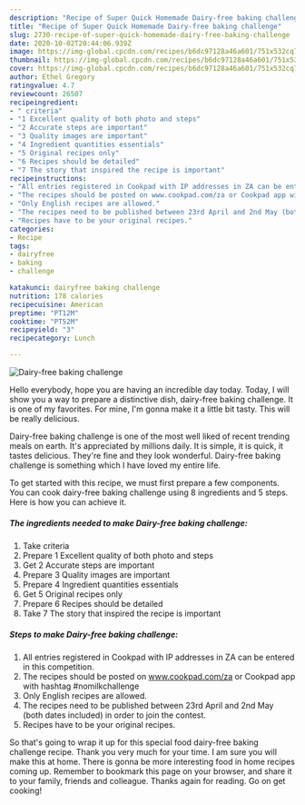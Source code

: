 ```yaml
---
description: "Recipe of Super Quick Homemade Dairy-free baking challenge"
title: "Recipe of Super Quick Homemade Dairy-free baking challenge"
slug: 2730-recipe-of-super-quick-homemade-dairy-free-baking-challenge
date: 2020-10-02T20:44:06.939Z
image: https://img-global.cpcdn.com/recipes/b6dc97128a46a601/751x532cq70/dairy-free-baking-challenge-recipe-main-photo.jpg
thumbnail: https://img-global.cpcdn.com/recipes/b6dc97128a46a601/751x532cq70/dairy-free-baking-challenge-recipe-main-photo.jpg
cover: https://img-global.cpcdn.com/recipes/b6dc97128a46a601/751x532cq70/dairy-free-baking-challenge-recipe-main-photo.jpg
author: Ethel Gregory
ratingvalue: 4.7
reviewcount: 26507
recipeingredient:
- " criteria"
- "1 Excellent quality of both photo and steps"
- "2 Accurate steps are important"
- "3 Quality images are important"
- "4 Ingredient quantities essentials"
- "5 Original recipes only"
- "6 Recipes should be detailed"
- "7 The story that inspired the recipe is important"
recipeinstructions:
- "All entries registered in Cookpad with IP addresses in ZA can be entered in this competition."
- "The recipes should be posted on www.cookpad.com/za or Cookpad app with hashtag #nomilkchallenge"
- "Only English recipes are allowed."
- "The recipes need to be published between 23rd April and 2nd May (both dates included) in order to join the contest."
- "Recipes have to be your original recipes."
categories:
- Recipe
tags:
- dairyfree
- baking
- challenge

katakunci: dairyfree baking challenge 
nutrition: 178 calories
recipecuisine: American
preptime: "PT12M"
cooktime: "PT52M"
recipeyield: "3"
recipecategory: Lunch

---
```



![Dairy-free baking challenge](https://img-global.cpcdn.com/recipes/b6dc97128a46a601/751x532cq70/dairy-free-baking-challenge-recipe-main-photo.jpg)

Hello everybody, hope you are having an incredible day today. Today, I will show you a way to prepare a distinctive dish, dairy-free baking challenge. It is one of my favorites. For mine, I'm gonna make it a little bit tasty. This will be really delicious.

Dairy-free baking challenge is one of the most well liked of recent trending meals on earth. It's appreciated by millions daily. It is simple, it is quick, it tastes delicious. They're fine and they look wonderful. Dairy-free baking challenge is something which I have loved my entire life.




To get started with this recipe, we must first prepare a few components. You can cook dairy-free baking challenge using 8 ingredients and 5 steps. Here is how you can achieve it.

<!--inarticleads1-->

##### The ingredients needed to make Dairy-free baking challenge:

1. Take  criteria
1. Prepare 1 Excellent quality of both photo and steps
1. Get 2 Accurate steps are important
1. Prepare 3 Quality images are important
1. Prepare 4 Ingredient quantities essentials
1. Get 5 Original recipes only
1. Prepare 6 Recipes should be detailed
1. Take 7 The story that inspired the recipe is important




<!--inarticleads2-->

##### Steps to make Dairy-free baking challenge:

1. All entries registered in Cookpad with IP addresses in ZA can be entered in this competition.
1. The recipes should be posted on www.cookpad.com/za or Cookpad app with hashtag #nomilkchallenge
1. Only English recipes are allowed.
1. The recipes need to be published between 23rd April and 2nd May (both dates included) in order to join the contest.
1. Recipes have to be your original recipes.




So that's going to wrap it up for this special food dairy-free baking challenge recipe. Thank you very much for your time. I am sure you will make this at home. There is gonna be more interesting food in home recipes coming up. Remember to bookmark this page on your browser, and share it to your family, friends and colleague. Thanks again for reading. Go on get cooking!
